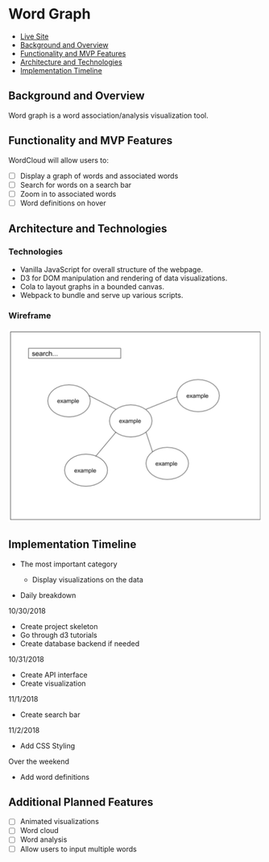 # Word Graph

* [Live Site](#)
* [Background and Overview](#background-and-overview)
* [Functionality and MVP Features](#functionality-and-mvp-features)
* [Architecture and Technologies](#architecture-and-technologies)
* [Implementation Timeline](#implementation-timeline)
## Background and Overview

Word graph is a word association/analysis visualization tool.

## Functionality and MVP Features

WordCloud will allow users to:
* [ ] Display a graph of words and associated words
* [ ] Search for words on a search bar
* [ ] Zoom in to associated words
* [ ] Word definitions on hover

## Architecture and Technologies

### Technologies
* Vanilla JavaScript for overall structure of the webpage.
* D3 for DOM manipulation and rendering of data visualizations.
* Cola to layout graphs in a bounded canvas.
* Webpack to bundle and serve up various scripts.

### Wireframe

<img src="./docs/wireframe.png" width="600px"/>

## Implementation Timeline

* The most important category
  * Display visualizations on the data

* Daily breakdown

10/30/2018
* Create project skeleton
* Go through d3 tutorials
* Create database backend if needed

10/31/2018
* Create API interface
* Create visualization

11/1/2018
* Create search bar

11/2/2018
* Add CSS Styling

Over the weekend
* Add word definitions

## Additional Planned Features
* [ ] Animated visualizations
* [ ] Word cloud
* [ ] Word analysis
* [ ] Allow users to input multiple words